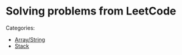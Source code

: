 # Solving problems from LeetCode

Categories:

- [Array/String](https://github.com/dmitry-ivashenko/leetcode-problems/tree/main/Array-String)
- [Stack](https://github.com/dmitry-ivashenko/leetcode-problems/tree/main/Stack)
